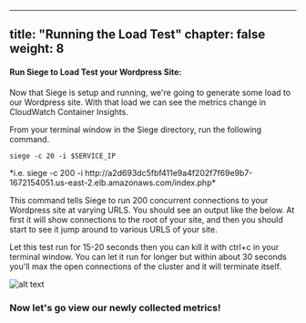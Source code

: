 
---
title: "Running the Load Test"
chapter: false
weight: 8
---


#### Run Siege to Load Test your Wordpress Site:

Now that Siege is setup and running, we're going to generate some load to our Wordpress site.  With that load we can see the metrics change in CloudWatch Container Insights.

From your terminal window in the Siege directory, run the following command.

```
siege -c 20 -i $SERVICE_IP
```

<div data-proofer-ignore>
*i.e. siege -c 200 -i http://a2d693dc5fbf411e9a4f202f7f69e9b7-1672154051.us-east-2.elb.amazonaws.com/index.php*
</div>

This command tells Siege to run 200 concurrent connections to your Wordpress site at varying URLS. You should see an output like the below. At first it will show connections to the root of your site, and then you should start to see it jump around to various URLS of your site. 

Let this test run for 15-20 seconds then you can kill it with ctrl+c in your terminal window. You can let it run for longer but within about 30 seconds you'll max the open connections of the cluster and it will terminate itself. 

![alt text](/images/ekscwci/siegerun.png "Run Siege")


### Now let's go view our newly collected metrics! 

